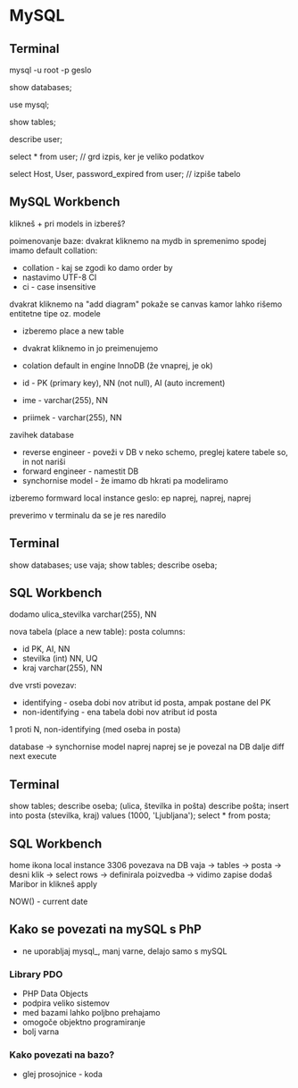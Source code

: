 # MySQL

## Terminal

mysql -u root -p
geslo

show databases;

use mysql;

show tables;

describe user;

select * from user;
// grd izpis, ker je veliko podatkov

select Host, User, password_expired from user;
// izpiše tabelo

## MySQL Workbench

klikneš + pri models in izbereš?

poimenovanje baze: dvakrat kliknemo na mydb in spremenimo
spodej imamo default collation:
* collation - kaj se zgodi ko damo order by
* nastavimo UTF-8 CI
* ci - case insensitive

dvakrat kliknemo na "add diagram"
pokaže se canvas kamor lahko rišemo entitetne tipe oz. modele

* izberemo place a new table
* dvakrat kliknemo in jo preimenujemo
* colation default in engine InnoDB (že vnaprej, je ok)

* id - PK (primary key), NN (not null), AI (auto increment)
* ime - varchar(255), NN
* priimek - varchar(255), NN

zavihek database
* reverse engineer - poveži v DB v neko schemo, preglej katere tabele so, in not nariši
* forward engineer - namestit DB
* synchornise model - že imamo db hkrati pa modeliramo

izberemo formward
local instance
geslo: ep
naprej, naprej, naprej

preverimo v terminalu da se je res naredilo

## Terminal

show databases;
use vaja;
show tables;
describe oseba;

## SQL Workbench

dodamo ulica_stevilka varchar(255), NN

nova tabela (place a new table): posta
columns:
* id PK, AI, NN
* stevilka (int) NN, UQ
* kraj varchar(255), NN

dve vrsti povezav:
* identifying - oseba dobi nov atribut id posta, ampak postane del PK
* non-identifying - ena tabela dobi nov atribut id posta

1 proti N, non-identifying (med oseba in posta)

database -> synchornise model
naprej
naprej
se je povezal na DB
dalje
diff
next
execute

## Terminal

show tables;
describe oseba; (ulica, številka in pošta)
describe pošta;
insert into posta (stevilka, kraj) values (1000, 'Ljubljana');
select * from posta;

## SQL Workbench

home ikona
local instance 3306
povezava na DB
vaja -> tables -> posta -> desni klik -> select rows -> definirala poizvedba
-> vidimo zapise
dodaš Maribor in klikneš apply


NOW() - current date

## Kako se povezati na mySQL s PhP

* ne uporabljaj mysql_, manj varne, delajo samo s mySQL

### Library PDO
* PHP Data Objects
* podpira veliko sistemov
* med bazami lahko poljbno prehajamo
* omogoče objektno programiranje
* bolj varna

### Kako povezati na bazo?
* glej prosojnice - koda





